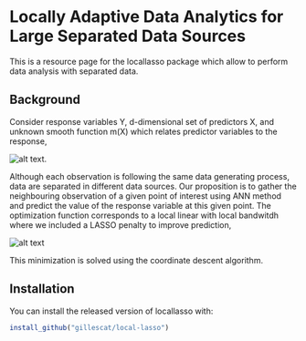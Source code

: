 
<!-- README.md is generated from README.Rmd. Please edit that file -->
Locally Adaptive Data Analytics for Large Separated Data Sources
==========

<!-- badges: start -->
<!-- badges: end -->
This is a resource page for the locallasso package which allow to perform data analysis with separated data. 

Background
------------

Consider response variables Y, d-dimensional set of predictors X, and unknown smooth function m(X) which relates predictor variables to the response,

![alt text](https://github.com/gillescat/locallasso/blob/main/Eq%20model.jpg?raw=true). 

Although each observation is following the same data generating process, data are separated in different data sources. 
Our proposition is to gather the neighbouring observation of a given point of interest using ANN method and predict the value of the response variable at this given point.
The optimization function corresponds to a local linear with local bandwitdh where we included a LASSO penalty to improve prediction, 

![alt text](https://github.com/gillescat/locallasso/blob/main/Eq%20local%20lasso.jpg?raw=true)

This minimization is solved using the coordinate descent algorithm. 

Installation
------------

You can install the released version of locallasso with:

``` r
install_github("gillescat/local-lasso")
```
